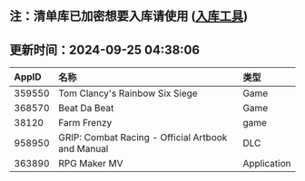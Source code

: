 ## 注：清单库已加密想要入库请使用 ([入库工具](https://github.com/BlankTMing/ManifestAutoUpdate/releases))

## 更新时间：2024-09-25 04:38:06
| AppID | 名称 | 类型  |
| :-------------------- | :----------------------------- | :----------- |
| 359550 | Tom Clancy's Rainbow Six Siege| Game |
| 368570 | Beat Da Beat| Game |
| 38120 | Farm Frenzy| game |
| 958950 | GRIP: Combat Racing - Official Artbook and Manual| DLC |
| 363890 | RPG Maker MV| Application |
